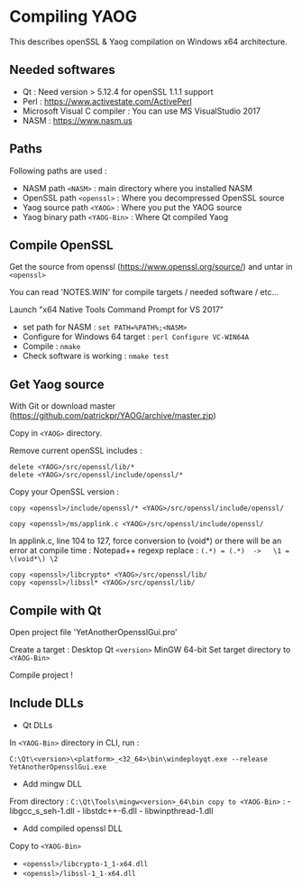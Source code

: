 Compiling YAOG
===============

This describes openSSL & Yaog compilation on Windows x64 architecture.

Needed softwares
----------------

* Qt : Need version > 5.12.4 for openSSL 1.1.1 support
* Perl : https://www.activestate.com/ActivePerl
* Microsoft Visual C compiler : You can use MS VisualStudio 2017
* NASM : https://www.nasm.us

Paths
-----

Following paths are used : 
* NASM path `<NASM>` : main directory where you installed NASM
* OpenSSL path `<openssl>` : Where you decompressed OpenSSL source
* Yaog source path `<YAOG>` : Where you put the YAOG source
* Yaog binary path `<YAOG-Bin>` : Where Qt compiled Yaog

Compile OpenSSL
---------------

Get the source from openssl (https://www.openssl.org/source/) and untar in `<openssl>`

You can read 'NOTES.WIN' for compile targets / needed software / etc...

Launch "x64 Native Tools Command Prompt for VS 2017" 
 
* set path for NASM : `set PATH=%PATH%;<NASM>`
* Configure for Windows 64 target :  `perl Configure VC-WIN64A`
* Compile : `nmake`
* Check software is working : `nmake test`


Get Yaog source
---------------

With Git or download master (https://github.com/patrickpr/YAOG/archive/master.zip) 

Copy in `<YAOG>` directory.

Remove current openSSL includes : 
```
delete <YAOG>/src/openssl/lib/*
delete <YAOG>/src/openssl/include/openssl/*
```

Copy your OpenSSL version : 
```
copy <openssl>/include/openssl/* <YAOG>/src/openssl/include/openssl/

copy <openssl>/ms/applink.c <YAOG>/src/openssl/include/openssl/
```
In applink.c, line 104 to 127, force conversion to (void*) or there will be an error at compile time : 
Notepad++ regexp replace : `(.*) = (.*)  ->   \1 = \(void*\) \2`
```
copy <openssl>/libcrypto* <YAOG>/src/openssl/lib/
copy <openssl>/libssl* <YAOG>/src/openssl/lib/
```

Compile with Qt
---------------

Open project file 'YetAnotherOpensslGui.pro'

Create a target : Desktop Qt `<version>` MinGW 64-bit
Set target directory to `<YAOG-Bin>`

Compile project !

Include DLLs
------------

* Qt DLLs

In `<YAOG-Bin>` directory in CLI, run :

`C:\Qt\<version>\<platform>_<32_64>\bin\windeployqt.exe --release YetAnotherOpensslGui.exe`

* Add mingw DLL

From directory : `C:\Qt\Tools\mingw<version>_64\bin copy to <YAOG-Bin>` : 
	- libgcc_s_seh-1.dll
	- libstdc++-6.dll
	- libwinpthread-1.dll
	
* Add compiled openssl DLL 

Copy to `<YAOG-Bin>` 

- `<openssl>/libcrypto-1_1-x64.dll`
- `<openssl>/libssl-1_1-x64.dll`
